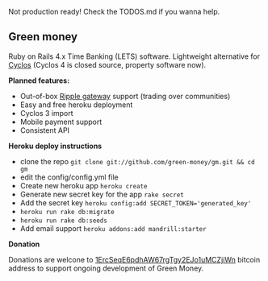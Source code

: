 Not production ready! Check the TODOS.md if you wanna help.

## Green money

Ruby on Rails 4.x Time Banking (LETS) software. Lightweight alternative for [Cyclos](http://www.cyclos.org) (Cyclos 4 is closed source, property software now).

**Planned features:**

* Out-of-box [Ripple gateway](https://ripple.com) support (trading over communities)
* Easy and free heroku deployment
* Cyclos 3 import
* Mobile payment support
* Consistent API

**Heroku deploy instructions**

* clone the repo `git clone git://github.com/green-money/gm.git && cd gm`
* edit the config/config.yml file
* Create new heroku app `heroku create`
* Generate new secret key for the app `rake secret`
* Add the secret key `heroku config:add SECRET_TOKEN='generated_key'`
* `heroku run rake db:migrate`
* `heroku run rake db:seeds`
* Add email support `heroku addons:add mandrill:starter`

**Donation**

Donations are welcone to [1ErcSeqE6pdhAW67rgTgy2EJo1uMCZjiWn](bitcoin:1ErcSeqE6pdhAW67rgTgy2EJo1uMCZjiWn) bitcoin address to support ongoing development of Green Money.